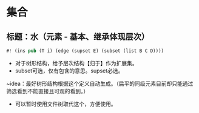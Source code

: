 # 集合

## 标题：水（元素 - 基本、继承体现层次）

```rs
#! (ins pub (T i) (edge (supset E) (subset (list B C D))))
```

- 对于树形结构，给予层次结构【归于】作为扩展集。
- subset可选，仅有包含的意思。supset必选。

~idea：最好树形结构根据这个定义自动生成。（扁平的同级元素目前却只能通过筛选看到不能直接且可观的看到。）

- 可以暂时使用文件树取代这个，方便使用。